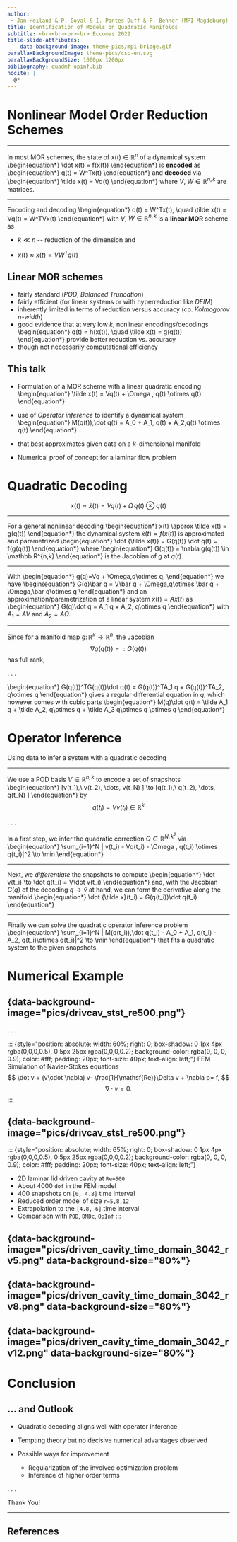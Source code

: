 ```yaml
---
author: 
 - Jan Heiland & P. Goyal & I. Pontes-Duff & P. Benner (MPI Magdeburg)
title: Identification of Models on Quadratic Manifolds
subtitle: <br><br><br><br> Eccomas 2022
title-slide-attributes:
    data-background-image: theme-pics/mpi-bridge.gif
parallaxBackgroundImage: theme-pics/csc-en.svg
parallaxBackgroundSize: 1000px 1200px
bibliography: quadmf-opinf.bib
nocite: |
  @*
---
```


# Nonlinear Model Order Reduction Schemes 

---

In most MOR schemes, the state of $x(t)
\in \mathbb R^{n}$ of a dynamical system
\begin{equation*}
\dot x(t) = f(x(t))
\end{equation*}
is **encoded** as
\begin{equation*}
q(t) = W^Tx(t)
\end{equation*}
and **decoded** via
\begin{equation*}
\tilde x(t) = Vq(t)
\end{equation*}
where $V$, $W\in \mathbb R^{n,k}$ are matrices.

---

Encoding and decoding
\begin{equation*}
q(t) = W^Tx(t), \quad \tilde x(t) = Vq(t) = W^TVx(t)
\end{equation*}
with $V$, $W\in \mathbb R^{n,k}$ is a **linear MOR** scheme as

 * $k \ll n$ -- reduction of the dimension and

 * $x(t)\approx \tilde x(t)=VW^Tq(t)$

## Linear MOR schemes

* fairly standard (*POD*, *Balanced Truncation*)
* fairly efficient (for linear systems or with hyperreduction like *DEIM*)
* inherently limited in terms of reduction versus accuracy (cp. *Kolmogorov $n$-width*)
* good evidence that at very low $k$, nonlinear encodings/decodings
\begin{equation*}
q(t) = h(x(t)), \quad \tilde x(t) = g(q(t))
\end{equation*}
provide better reduction vs. accuracy
* though not necessarily computational efficiency

## This talk

* Formulation of a MOR scheme with a linear quadratic encoding
\begin{equation*}
\tilde x(t) = Vq(t) + \Omega \, q(t) \otimes q(t)
\end{equation*}
* use of *Operator inference* to identify a dynamical system
\begin{equation*}
M(q(t))\,\dot q(t) = A_0 + A_1\, q(t) + A_2\,q(t) \otimes q(t)
\end{equation*}

* that best approximates given data on a $k$-dimensional manifold
* Numerical proof of concept for a laminar flow problem

# Quadratic Decoding

$$
x(t) \approx \tilde x(t) = Vq(t) + \Omega\,q(t)\otimes q(t)
$$

---

For a general nonlinear decoding
\begin{equation*}
x(t) \approx \tilde x(t) = g(q(t))
\end{equation*}
the dynamical system $\dot x(t) = f(x(t))$ is approximated and parametrized
\begin{equation*}
\dot {\tilde x(t)} = G(q(t)) \dot q(t) = f(g(q(t))
\end{equation*}
where 
\begin{equation*}
G(q(t)) = \nabla g(q(t)) \in \mathbb R^{n,k}
\end{equation*}
is the Jacobian of $g$ at $q(t)$.

---

With 
\begin{equation*}
g(q)=Vq + \Omega\,q\otimes q,
\end{equation*}
we have
\begin{equation*}
G(q)\bar q = V\bar q + \Omega\,q\otimes \bar q + \Omega\,\bar q\otimes q
\end{equation*}
and an approximation/parametrization of a linear system $\dot x(t) = Ax(t)$ as
\begin{equation*}
G(q)\dot q = A_1 q + A_2\, q\otimes q
\end{equation*}
with $A_1 = AV$ and $A_2 = A\Omega$.

---

Since for a manifold map $g\colon \mathbb R^{k}\to \mathbb R^{n}$, the Jacobian $$\nabla g(q(t)) =: G(q(t))$$ has full rank,

. . .

\begin{equation*}
G(q(t))^TG(q(t))\dot q(t) = G(q(t))^TA_1 q + G(q(t))^TA_2\, q\otimes q
\end{equation*}
gives a regular differential equation in $q$, which however comes with cubic parts
\begin{equation*}
M(q)\dot q(t) = \tilde A_1 q + \tilde A_2\, q\otimes q + \tilde A_3 q\otimes q \otimes q
\end{equation*}

# Operator Inference

Using data to infer a system with a quadratic decoding

---

We use a POD basis $V\in \mathbb R^{n,k}$ to encode a set of snapshots
\begin{equation*}
[v(t_1),\ v(t_2), \dots, v(t_N) ] \to [q(t_1),\ q(t_2), \dots, q(t_N) ]
\end{equation*}
by $$q(t_i) = Vv(t_i) \in \mathbb R^{k}$$

. . .

In a first step, we infer the quadratic correction $\Omega \in \mathbb R^{N,k^2}$ via 
\begin{equation*}
\sum_{i=1}^N \| v(t_i) - Vq(t_i) - \Omega \, q(t_i) \otimes q(t_i)\|^2 \to \min
\end{equation*}

---

Next, we *differentiate* the snapshots to compute
\begin{equation*}
\dot v(t_i) \to \dot q(t_i) = V\dot v(t_i)
\end{equation*}
and, with the Jacobian $G(q)$ of the decoding $q\to \tilde v$ at hand, we can form
the derivative along the manifold
\begin{equation*}
\dot {\tilde x}(t_i) = G(q(t_i))\dot q(t_i)
\end{equation*}

---

Finally we can solve the quadratic operator inference problem
\begin{equation*}
\sum_{i=1}^N \| M(q(t_i))\,\dot q(t_i) - A_0 + A_1\, q(t_i) - A_2\, q(t_i)\otimes q(t_i)\|^2 \to \min
\end{equation*}
that fits a quadratic system to the given snapshots.

# Numerical Example


## {data-background-image="pics/drivcav_stst_re500.png"}

. . .

::: {style="position: absolute; width: 60%; right: 0; box-shadow: 0 1px 4px rgba(0,0,0,0.5), 0 5px 25px rgba(0,0,0,0.2); background-color: rgba(0, 0, 0, 0.9); color: #fff; padding: 20px; font-size: 40px; text-align: left;"}
FEM Simulation of Navier-Stokes equations
$$
\dot v + (v\cdot \nabla) v- \frac{1}{\mathsf{Re}}\Delta v + \nabla p= f,
$$
$$
\nabla \cdot v = 0.
$$
:::

## {data-background-image="pics/drivcav_stst_re500.png"}

::: {style="position: absolute; width: 65%; right: 0; box-shadow: 0 1px 4px rgba(0,0,0,0.5), 0 5px 25px rgba(0,0,0,0.2); background-color: rgba(0, 0, 0, 0.9); color: #fff; padding: 20px; font-size: 40px; text-align: left;"}

 * 2D laminar lid driven cavity at `Re=500`
 * About 4000 `dof` in the FEM model
 * 400 snapshots on `[0, 4.8]` time interval
 * Reduced order model of size `r=5,8,12`
 * Extrapolation to the `[4.8, 6]` time interval
 * Comparison with `POD`, `DMDc`, `OpInf`
:::

## {data-background-image="pics/driven_cavity_time_domain_3042_rv5.png" data-background-size="80%"}

## {data-background-image="pics/driven_cavity_time_domain_3042_rv8.png" data-background-size="80%"}

## {data-background-image="pics/driven_cavity_time_domain_3042_rv12.png" data-background-size="80%"}

# Conclusion

## ... and Outlook

 * Quadratic decoding aligns well with operator inference

 * Tempting theory but no decisive numerical advantages observed

 * Possible ways for improvement
   * Regularization of the involved optimization problem
   * Inference of higher order terms

. . .

Thank You!

---

## References
